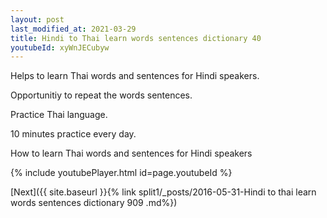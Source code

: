 ```yaml
---
layout: post
last_modified_at: 2021-03-29
title: Hindi to Thai learn words sentences dictionary 40 
youtubeId: xyWnJECubyw
---
```

 
 
Helps to learn Thai words and sentences for Hindi speakers.

Opportunitiy to repeat the words sentences. 

Practice Thai language. 
 
10 minutes practice every day. 
 
How to learn Thai words and sentences for Hindi speakers 
 
{% include youtubePlayer.html id=page.youtubeId %}
 
 
[Next]({{ site.baseurl }}{% link  split1/_posts/2016-05-31-Hindi to thai learn words sentences dictionary 909 .md%})
 
